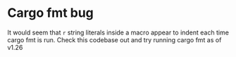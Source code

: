 # Cargo fmt bug

It would seem that `r` string literals inside a macro appear to indent
each time cargo fmt is run. Check this codebase out and try running
cargo fmt as of v1.26
